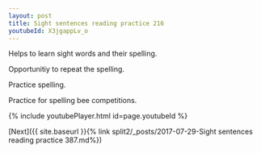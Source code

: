 ```yaml
---
layout: post
title: Sight sentences reading practice 216
youtubeId: X3jgappLv_o
---
```

 
 
Helps to learn sight words and their spelling.

Opportunitiy to repeat the spelling. 

Practice spelling. 
 
Practice for spelling bee competitions. 
 
{% include youtubePlayer.html id=page.youtubeId %}
 
 

[Next]({{ site.baseurl }}{% link  split2/_posts/2017-07-29-Sight sentences reading practice 387.md%})
 
